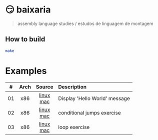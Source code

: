 # 😏 baixaria
> assembly language studies / estudos de linguagem de montagem

## How to build
```BASH
make
```

# Examples

| # | Arch | Source | Description |
| :-: | :-: | :-: | :- |
| 01 | x86 | [linux](/x86/01-hello-world/linux.s)<br/>[mac](/x86/01-hello-world/darwin.s) | Display 'Hello World' message |
| 02 | x86 | [linux](/x86/02-cmp-two-n/linux.s)<br/>[mac](/x86/02-cmp-two-n/darwin.s) | conditional jumps exercise |
| 03 | x86 | [linux](/x86/03-print-loop/linux.s)<br/>[mac](/x86/03-print-loop/darwin.s) | loop exercise |
